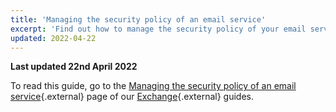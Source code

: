 ```yaml
---
title: 'Managing the security policy of an email service'
excerpt: 'Find out how to manage the security policy of your email service'
updated: 2022-04-22
---
```


**Last updated 22nd April 2022**

To read this guide, go to the [Managing the security policy of an email service](/pages/web/microsoft-collaborative-solutions/exchange_security_policy){.external} page of our [Exchange](https://docs.ovh.com/ie/en/microsoft-collaborative-solutions/){.external} guides.